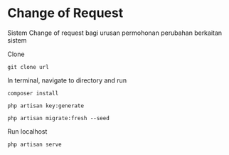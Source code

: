 # Change of Request
 
 Sistem Change of request bagi urusan permohonan perubahan berkaitan sistem
 
 Clone
 ``` 
 git clone url
 ```
 
 In terminal, navigate to directory and run
 
```
composer install
``` 
 ```
 php artisan key:generate
 ```
```
php artisan migrate:fresh --seed
```

Run localhost
```
php artisan serve
```

